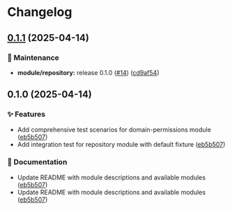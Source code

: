 # Changelog

## [0.1.1](https://github.com/Excoriate/terraform-aws-codeartifact/compare/v0.1.0...v0.1.1) (2025-04-14)


### 🔧 Maintenance

* **module/repository:** release 0.1.0 ([#14](https://github.com/Excoriate/terraform-aws-codeartifact/issues/14)) ([cd9af54](https://github.com/Excoriate/terraform-aws-codeartifact/commit/cd9af5436c43b06a3f3655ce367df2fb2a9136ab))

## 0.1.0 (2025-04-14)


### ✨ Features

* Add comprehensive test scenarios for domain-permissions module ([eb5b507](https://github.com/Excoriate/terraform-aws-codeartifact/commit/eb5b507f242d6bf6e7179b2a04342b6918d433c9))
* Add integration test for repository module with default fixture ([eb5b507](https://github.com/Excoriate/terraform-aws-codeartifact/commit/eb5b507f242d6bf6e7179b2a04342b6918d433c9))


### 📝 Documentation

* Update README with module descriptions and available modules ([eb5b507](https://github.com/Excoriate/terraform-aws-codeartifact/commit/eb5b507f242d6bf6e7179b2a04342b6918d433c9))
* Update README with module descriptions and available modules ([eb5b507](https://github.com/Excoriate/terraform-aws-codeartifact/commit/eb5b507f242d6bf6e7179b2a04342b6918d433c9))
